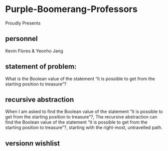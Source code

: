 # Purple-Boomerang-Professors

Proudly Presents 

## personnel
Kevin Flores & Yeonho Jang
## statement of problem:
What is the Boolean value of the statement “it is possible to get from the starting position to treasure”?

## recursive abstraction
When I am asked to find the Boolean value of the statement
“it is possible to get from the starting position to treasure”?,
The recursive abstraction can find the Boolean value of the statement
“it is possible to get from the starting position to treasure”?,
starting with the right-most, untravelled path.

## version*n* wishlist
